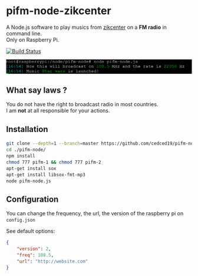 # pifm-node-zikcenter

A Node.js software to play musics from [zikcenter](https://github.com/cedced19/zikcenter) on a __FM radio__ in command line.  
Only on Raspberry Pi.

[![Build Status](https://travis-ci.org/cedced19/pifm-node-zikcenter.svg)](https://travis-ci.org/cedced19/pifm-node-zikcenter)

![](https://raw.githubusercontent.com/cedced19/pifm-node-zikcenter/master/demo.png)

## What say laws ?
You do not have the right to broadcast radio in most countries.  
I am __not__ at all responsible for your actions.  

## Installation

```bash
git clone --depth=1 --branch=master https://github.com/cedced19/pifm-node
cd ./pifm-node/
npm install
chmod 777 pifm-1 && chmod 777 pifm-2
apt-get install sox
apt-get install libsox-fmt-mp3
node pifm-node.js
```

## Configuration

You can change the frequency, the url, the version of the raspberry pi on `config.json`

See default options:

```json
{
    "version": 2,
    "freq": 108.5,
    "url": "http://website.com"
}
```

